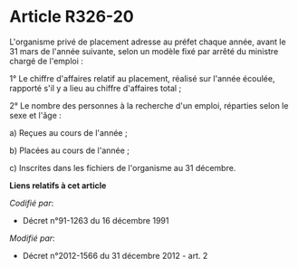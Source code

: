 # Article R326-20

L'organisme  privé de placement adresse au préfet chaque année, avant le 31 mars de  l'année suivante, selon un modèle fixé
par arrêté du ministre chargé de  l'emploi : 

1° Le chiffre d'affaires relatif au  placement, réalisé sur l'année écoulée, rapporté s'il y a lieu au  chiffre d'affaires
total ; 

2° Le nombre des personnes à la recherche d'un emploi, réparties selon le sexe et l'âge : 

a) Reçues au cours de l'année ; 

b) Placées au cours de l'année ; 

c) Inscrites dans les fichiers de l'organisme au 31 décembre.

**Liens relatifs à cet article**

_Codifié par_:

  - Décret n°91-1263 du 16 décembre 1991

_Modifié par_:

  - Décret n°2012-1566 du 31 décembre 2012 - art. 2
